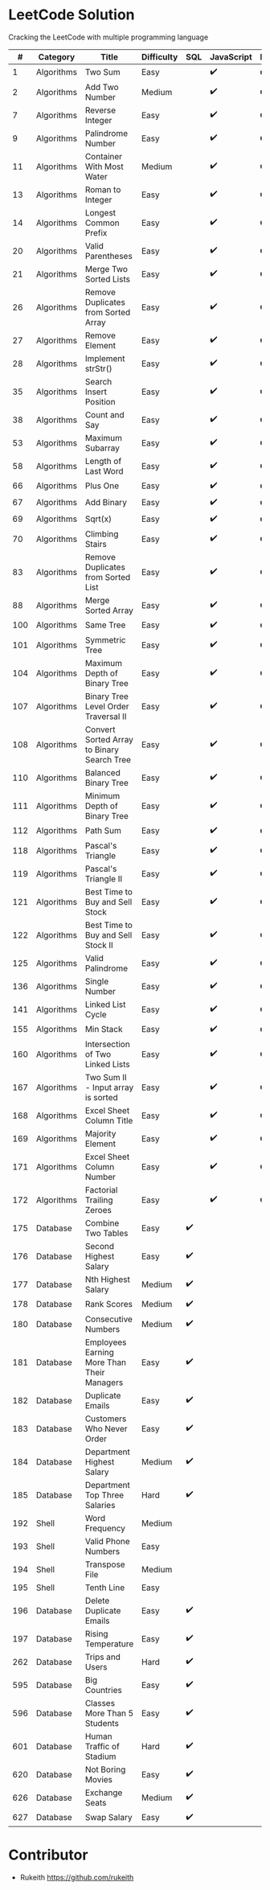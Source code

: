# LeetCode Solution

Cracking the LeetCode with multiple programming language

| #   | Category   | Title                                      | Difficulty | SQL                | JavaScript         | Python3            | Go                 | Swift | Kotlin | Scala | C   | C++ | C#  | Java | Ruby |
| --- | ---------- | ------------------------------------------ | ---------- | ------------------ | ------------------ | ------------------ | ------------------ | ----- | ------ | ----- | --- | --- | --- | ---- | ---- |
| 1   | Algorithms | Two Sum                                    | Easy       |                    | :heavy_check_mark: | :heavy_check_mark: | :heavy_check_mark: |       |        |       |     |     |     |      |      |
| 2   | Algorithms | Add Two Number                             | Medium     |                    | :heavy_check_mark: | :heavy_check_mark: | :heavy_check_mark: |       |        |       |     |     |     |      |      |
| 7   | Algorithms | Reverse Integer                            | Easy       |                    | :heavy_check_mark: | :heavy_check_mark: | :heavy_check_mark: |       |        |       |     |     |     |      |      |
| 9   | Algorithms | Palindrome Number                          | Easy       |                    | :heavy_check_mark: | :heavy_check_mark: | :heavy_check_mark: |       |        |       |     |     |     |      |      |
| 11  | Algorithms | Container With Most Water                  | Medium     |                    | :heavy_check_mark: | :heavy_check_mark: | :heavy_check_mark: |       |        |       |     |     |     |      |      |
| 13  | Algorithms | Roman to Integer                           | Easy       |                    | :heavy_check_mark: | :heavy_check_mark: | :heavy_check_mark: |       |        |       |     |     |     |      |      |
| 14  | Algorithms | Longest Common Prefix                      | Easy       |                    | :heavy_check_mark: | :heavy_check_mark: | :heavy_check_mark: |       |        |       |     |     |     |      |      |
| 20  | Algorithms | Valid Parentheses                          | Easy       |                    | :heavy_check_mark: | :heavy_check_mark: | :heavy_check_mark: |       |        |       |     |     |     |      |      |
| 21  | Algorithms | Merge Two Sorted Lists                     | Easy       |                    | :heavy_check_mark: | :heavy_check_mark: | :heavy_check_mark: |       |        |       |     |     |     |      |      |
| 26  | Algorithms | Remove Duplicates from Sorted Array        | Easy       |                    | :heavy_check_mark: | :heavy_check_mark: | :heavy_check_mark: |       |        |       |     |     |     |      |      |
| 27  | Algorithms | Remove Element                             | Easy       |                    | :heavy_check_mark: | :heavy_check_mark: | :heavy_check_mark: |       |        |       |     |     |     |      |      |
| 28  | Algorithms | Implement strStr()                         | Easy       |                    | :heavy_check_mark: | :heavy_check_mark: | :heavy_check_mark: |       |        |       |     |     |     |      |      |
| 35  | Algorithms | Search Insert Position                     | Easy       |                    | :heavy_check_mark: | :heavy_check_mark: | :heavy_check_mark: |       |        |       |     |     |     |      |      |
| 38  | Algorithms | Count and Say                              | Easy       |                    | :heavy_check_mark: | :heavy_check_mark: | :heavy_check_mark: |       |        |       |     |     |     |      |      |
| 53  | Algorithms | Maximum Subarray                           | Easy       |                    | :heavy_check_mark: | :heavy_check_mark: | :heavy_check_mark: |       |        |       |     |     |     |      |      |
| 58  | Algorithms | Length of Last Word                        | Easy       |                    | :heavy_check_mark: | :heavy_check_mark: | :heavy_check_mark: |       |        |       |     |     |     |      |      |
| 66  | Algorithms | Plus One                                   | Easy       |                    | :heavy_check_mark: | :heavy_check_mark: | :heavy_check_mark: |       |        |       |     |     |     |      |      |
| 67  | Algorithms | Add Binary                                 | Easy       |                    | :heavy_check_mark: | :heavy_check_mark: | :heavy_check_mark: |       |        |       |     |     |     |      |      |
| 69  | Algorithms | Sqrt(x)                                    | Easy       |                    | :heavy_check_mark: | :heavy_check_mark: | :heavy_check_mark: |       |        |       |     |     |     |      |      |
| 70  | Algorithms | Climbing Stairs                            | Easy       |                    | :heavy_check_mark: | :heavy_check_mark: | :heavy_check_mark: |       |        |       |     |     |     |      |      |
| 83  | Algorithms | Remove Duplicates from Sorted List         | Easy       |                    | :heavy_check_mark: | :heavy_check_mark: | :heavy_check_mark: |       |        |       |     |     |     |      |      |
| 88  | Algorithms | Merge Sorted Array                         | Easy       |                    | :heavy_check_mark: | :heavy_check_mark: | :heavy_check_mark: |       |        |       |     |     |     |      |      |
| 100 | Algorithms | Same Tree                                  | Easy       |                    | :heavy_check_mark: | :heavy_check_mark: | :heavy_check_mark: |       |        |       |     |     |     |      |      |
| 101 | Algorithms | Symmetric Tree                             | Easy       |                    | :heavy_check_mark: | :heavy_check_mark: | :heavy_check_mark: |       |        |       |     |     |     |      |      |
| 104 | Algorithms | Maximum Depth of Binary Tree               | Easy       |                    | :heavy_check_mark: | :heavy_check_mark: | :heavy_check_mark: |       |        |       |     |     |     |      |      |
| 107 | Algorithms | Binary Tree Level Order Traversal II       | Easy       |                    | :heavy_check_mark: | :heavy_check_mark: | :heavy_check_mark: |       |        |       |     |     |     |      |      |
| 108 | Algorithms | Convert Sorted Array to Binary Search Tree | Easy       |                    | :heavy_check_mark: | :heavy_check_mark: | :heavy_check_mark: |       |        |       |     |     |     |      |      |
| 110 | Algorithms | Balanced Binary Tree                       | Easy       |                    | :heavy_check_mark: | :heavy_check_mark: | :heavy_check_mark: |       |        |       |     |     |     |      |      |
| 111 | Algorithms | Minimum Depth of Binary Tree               | Easy       |                    | :heavy_check_mark: | :heavy_check_mark: | :heavy_check_mark: |       |        |       |     |     |     |      |      |
| 112 | Algorithms | Path Sum                                   | Easy       |                    | :heavy_check_mark: | :heavy_check_mark: | :heavy_check_mark: |       |        |       |     |     |     |      |      |
| 118 | Algorithms | Pascal's Triangle                          | Easy       |                    | :heavy_check_mark: | :heavy_check_mark: | :heavy_check_mark: |       |        |       |     |     |     |      |      |
| 119 | Algorithms | Pascal's Triangle II                       | Easy       |                    | :heavy_check_mark: | :heavy_check_mark: | :heavy_check_mark: |       |        |       |     |     |     |      |      |
| 121 | Algorithms | Best Time to Buy and Sell Stock            | Easy       |                    | :heavy_check_mark: | :heavy_check_mark: | :heavy_check_mark: |       |        |       |     |     |     |      |      |
| 122 | Algorithms | Best Time to Buy and Sell Stock II         | Easy       |                    | :heavy_check_mark: | :heavy_check_mark: | :heavy_check_mark: |       |        |       |     |     |     |      |      |
| 125 | Algorithms | Valid Palindrome                           | Easy       |                    | :heavy_check_mark: | :heavy_check_mark: | :heavy_check_mark: |       |        |       |     |     |     |      |      |
| 136 | Algorithms | Single Number                              | Easy       |                    | :heavy_check_mark: | :heavy_check_mark: | :heavy_check_mark: |       |        |       |     |     |     |      |      |
| 141 | Algorithms | Linked List Cycle                          | Easy       |                    | :heavy_check_mark: | :heavy_check_mark: | :heavy_check_mark: |       |        |       |     |     |     |      |      |
| 155 | Algorithms | Min Stack                                  | Easy       |                    | :heavy_check_mark: | :heavy_check_mark: | :heavy_check_mark: |       |        |       |     |     |     |      |      |
| 160 | Algorithms | Intersection of Two Linked Lists           | Easy       |                    | :heavy_check_mark: | :heavy_check_mark: | :heavy_check_mark: |       |        |       |     |     |     |      |      |
| 167 | Algorithms | Two Sum II - Input array is sorted         | Easy       |                    | :heavy_check_mark: | :heavy_check_mark: | :heavy_check_mark: |       |        |       |     |     |     |      |      |
| 168 | Algorithms | Excel Sheet Column Title                   | Easy       |                    | :heavy_check_mark: | :heavy_check_mark: | :heavy_check_mark: |       |        |       |     |     |     |      |      |
| 169 | Algorithms | Majority Element                           | Easy       |                    | :heavy_check_mark: | :heavy_check_mark: | :heavy_check_mark: |       |        |       |     |     |     |      |      |
| 171 | Algorithms | Excel Sheet Column Number                  | Easy       |                    | :heavy_check_mark: | :heavy_check_mark: | :heavy_check_mark: |       |        |       |     |     |     |      |      |
| 172 | Algorithms | Factorial Trailing Zeroes                  | Easy       |                    | :heavy_check_mark: | :heavy_check_mark: | :heavy_check_mark: |       |        |       |     |     |     |      |      |
| 175 | Database   | Combine Two Tables                         | Easy       | :heavy_check_mark: |                    |                    |                    |       |        |       |     |     |     |      |      |
| 176 | Database   | Second Highest Salary                      | Easy       | :heavy_check_mark: |                    |                    |                    |       |        |       |     |     |     |      |      |
| 177 | Database   | Nth Highest Salary                         | Medium     | :heavy_check_mark: |                    |                    |                    |       |        |       |     |     |     |      |      |
| 178 | Database   | Rank Scores                                | Medium     | :heavy_check_mark: |                    |                    |                    |       |        |       |     |     |     |      |      |
| 180 | Database   | Consecutive Numbers                        | Medium     | :heavy_check_mark: |                    |                    |                    |       |        |       |     |     |     |      |      |
| 181 | Database   | Employees Earning More Than Their Managers | Easy       | :heavy_check_mark: |                    |                    |                    |       |        |       |     |     |     |      |      |
| 182 | Database   | Duplicate Emails                           | Easy       | :heavy_check_mark: |                    |                    |                    |       |        |       |     |     |     |      |      |
| 183 | Database   | Customers Who Never Order                  | Easy       | :heavy_check_mark: |                    |                    |                    |       |        |       |     |     |     |      |      |
| 184 | Database   | Department Highest Salary                  | Medium     | :heavy_check_mark: |                    |                    |                    |       |        |       |     |     |     |      |      |
| 185 | Database   | Department Top Three Salaries              | Hard       | :heavy_check_mark: |                    |                    |                    |       |        |       |     |     |     |      |      |
| 192 | Shell      | Word Frequency                             | Medium     |                    |                    |                    |                    |       |        |       |     |     |     |      |      |
| 193 | Shell      | Valid Phone Numbers                        | Easy       |                    |                    |                    |                    |       |        |       |     |     |     |      |      |
| 194 | Shell      | Transpose File                             | Medium     |                    |                    |                    |                    |       |        |       |     |     |     |      |      |
| 195 | Shell      | Tenth Line                                 | Easy       |                    |                    |                    |                    |       |        |       |     |     |     |      |      |
| 196 | Database   | Delete Duplicate Emails                    | Easy       | :heavy_check_mark: |                    |                    |                    |       |        |       |     |     |     |      |      |
| 197 | Database   | Rising Temperature                         | Easy       | :heavy_check_mark: |                    |                    |                    |       |        |       |     |     |     |      |      |
| 262 | Database   | Trips and Users                            | Hard       | :heavy_check_mark: |                    |                    |                    |       |        |       |     |     |     |      |      |
| 595 | Database   | Big Countries                              | Easy       | :heavy_check_mark: |                    |                    |                    |       |        |       |     |     |     |      |      |
| 596 | Database   | Classes More Than 5 Students               | Easy       | :heavy_check_mark: |                    |                    |                    |       |        |       |     |     |     |      |      |
| 601 | Database   | Human Traffic of Stadium                   | Hard       | :heavy_check_mark: |                    |                    |                    |       |        |       |     |     |     |      |      |
| 620 | Database   | Not Boring Movies                          | Easy       | :heavy_check_mark: |                    |                    |                    |       |        |       |     |     |     |      |      |
| 626 | Database   | Exchange Seats                             | Medium     | :heavy_check_mark: |                    |                    |                    |       |        |       |     |     |     |      |      |
| 627 | Database   | Swap Salary                                | Easy       | :heavy_check_mark: |                    |                    |                    |       |        |       |     |     |     |      |      |

# Contributor

- Rukeith <https://github.com/rukeith>
